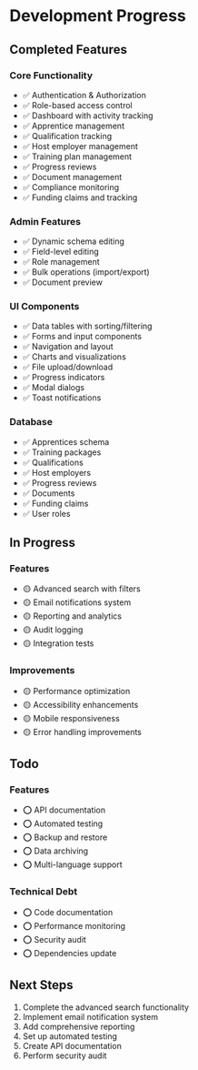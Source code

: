 # Development Progress

## Completed Features

### Core Functionality
- ✅ Authentication & Authorization
- ✅ Role-based access control
- ✅ Dashboard with activity tracking
- ✅ Apprentice management
- ✅ Qualification tracking
- ✅ Host employer management
- ✅ Training plan management
- ✅ Progress reviews
- ✅ Document management
- ✅ Compliance monitoring
- ✅ Funding claims and tracking

### Admin Features
- ✅ Dynamic schema editing
- ✅ Field-level editing
- ✅ Role management
- ✅ Bulk operations (import/export)
- ✅ Document preview

### UI Components
- ✅ Data tables with sorting/filtering
- ✅ Forms and input components
- ✅ Navigation and layout
- ✅ Charts and visualizations
- ✅ File upload/download
- ✅ Progress indicators
- ✅ Modal dialogs
- ✅ Toast notifications

### Database
- ✅ Apprentices schema
- ✅ Training packages
- ✅ Qualifications
- ✅ Host employers
- ✅ Progress reviews
- ✅ Documents
- ✅ Funding claims
- ✅ User roles

## In Progress

### Features
- 🟡 Advanced search with filters
- 🟡 Email notifications system
- 🟡 Reporting and analytics
- 🟡 Audit logging
- 🟡 Integration tests

### Improvements
- 🟡 Performance optimization
- 🟡 Accessibility enhancements
- 🟡 Mobile responsiveness
- 🟡 Error handling improvements

## Todo

### Features
- ⭕ API documentation
- ⭕ Automated testing
- ⭕ Backup and restore
- ⭕ Data archiving
- ⭕ Multi-language support

### Technical Debt
- ⭕ Code documentation
- ⭕ Performance monitoring
- ⭕ Security audit
- ⭕ Dependencies update

## Next Steps

1. Complete the advanced search functionality
2. Implement email notification system
3. Add comprehensive reporting
4. Set up automated testing
5. Create API documentation
6. Perform security audit
